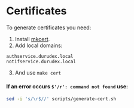 # Certificates

To generate certificates you need:
1) Install [mkcert](https://github.com/FiloSottile/mkcert).
2) Add local domains:
```
authservice.durudex.local
notifservice.durudex.local
```
3) And use `make cert`

#### If an error occurs `$'/r': command not found` use:
```sh
sed -i 's/\r$//' scripts/generate-cert.sh
```
